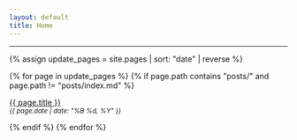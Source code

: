 ```yaml
---
layout: default
title: Home
---
```




---

<div markdown="0">

{% assign update_pages = site.pages | sort: "date" | reverse %}

{% for page in update_pages %}
  {% if page.path contains "posts/" and page.path != "posts/index.md" %}
    <p>
      <a href="{{ page.url }}">{{ page.title }}</a><br>
      <small><em>{{ page.date | date: "%B %d, %Y" }}</em></small>
    </p>
  {% endif %}
{% endfor %}

</div>

